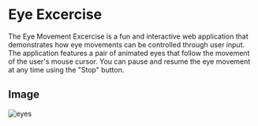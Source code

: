 # Eye Excercise
The Eye Movement Excercise is a fun and interactive web application that demonstrates how eye movements can be controlled through user input. The application features a pair of animated eyes that follow the movement of the user's mouse cursor. You can pause and resume the eye movement at any time using the "Stop" button.

## Image
![eyes](https://github.com/bhavyac18/eye-excercise/assets/53191128/6c4fb02c-98be-4478-81da-3942038d8a36)
